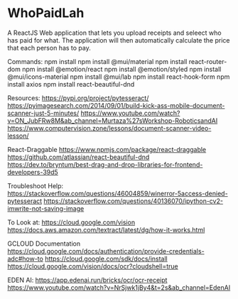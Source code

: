 # WhoPaidLah
A ReactJS Web application that lets you upload receipts and seleect who has paid for what. The application will then automatically calculate the price that each person has to pay.


Commands:
npm install
npm install @mui/material
npm install react-router-dom
npm install @emotion/react
npm install @emotion/styled
npm install @mui/icons-material
npm install @mui/lab
npm install react-hook-form
npm install axios
npm install react-beautiful-dnd


Resources:
https://pypi.org/project/pytesseract/
https://pyimagesearch.com/2014/09/01/build-kick-ass-mobile-document-scanner-just-5-minutes/
https://www.youtube.com/watch?v=ON_JubFRw8M&ab_channel=Murtaza%27sWorkshop-RoboticsandAI
https://www.computervision.zone/lessons/document-scanner-video-lesson/

React-Draggable
https://www.npmjs.com/package/react-draggable
https://github.com/atlassian/react-beautiful-dnd
https://dev.to/bryntum/best-drag-and-drop-libraries-for-frontend-developers-39d5

Troubleshoot Help:
https://stackoverflow.com/questions/46004859/winerror-5access-denied-pytesseract
https://stackoverflow.com/questions/40136070/ipython-cv2-imwrite-not-saving-image

To Look at:
https://cloud.google.com/vision
https://docs.aws.amazon.com/textract/latest/dg/how-it-works.html

GCLOUD Documentation
https://cloud.google.com/docs/authentication/provide-credentials-adc#how-to
https://cloud.google.com/sdk/docs/install
https://cloud.google.com/vision/docs/ocr?cloudshell=true

EDEN AI:
https://app.edenai.run/bricks/ocr/ocr-receipt
https://www.youtube.com/watch?v=NrSjwk1jBy4&t=2s&ab_channel=EdenAI